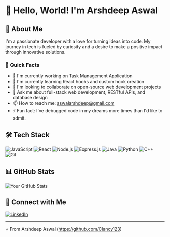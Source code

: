 # 👋 Hello, World! I'm Arshdeep Aswal

## 🚀 About Me
I'm a passionate developer with a love for turning ideas into code. My journey in tech is fueled by curiosity and a desire to make a positive impact through innovative solutions.

### 🌟 Quick Facts
- 🔭 I'm currently working on Task Management Application
- 🌱 I'm currently learning React hooks and custom hook creation
- 👯 I'm looking to collaborate on open-source web development projects
- 💬 Ask me about full-stack web development, RESTful APIs, and database design
- 📫 How to reach me: aswalarshdeep@gmail.com
- ⚡ Fun fact: I've debugged code in my dreams more times than I'd like to admit.

## 🛠 Tech Stack
![JavaScript](https://img.shields.io/badge/-JavaScript-F7DF1E?style=flat-square&logo=javascript&logoColor=black)
![React](https://img.shields.io/badge/-React-61DAFB?style=flat-square&logo=react&logoColor=black)
![Node.js](https://img.shields.io/badge/-Node.js-339933?style=flat-square&logo=node.js&logoColor=white)
![Express.js](https://img.shields.io/badge/Express.js-404D59?style=flat-square)
![Java](https://img.shields.io/badge/Java-ED8B00?style=flat-square&logo=openjdk&logoColor=white)
![Python](https://img.shields.io/badge/-Python-3776AB?style=flat-square&logo=python&logoColor=white)
![C++](https://img.shields.io/badge/C%2B%2B-00599C?style=flat-square&logo=c%2B%2B&logoColor=white)
![Git](https://img.shields.io/badge/-Git-F05032?style=flat-square&logo=git&logoColor=white)



## 📊 GitHub Stats
![Your GitHub Stats](https://github-readme-stats.vercel.app/api?username=Clancy123&show_icons=true&theme=radical)



## 🤝 Connect with Me
[![LinkedIn](https://img.shields.io/badge/-LinkedIn-0077B5?style=flat-square&logo=linkedin&logoColor=white)](https://www.linkedin.com/in/arshdeep-aswal-a55719251/)

---

⭐️ From Arshdeep Aswal (https://github.com/Clancy123)

